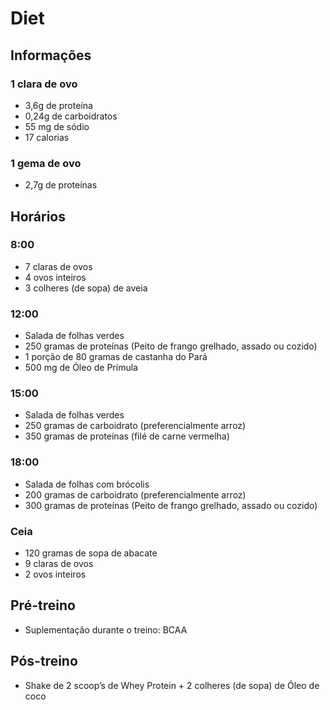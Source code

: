# Diet 

## Informações

### 1 clara de ovo

- 3,6g de proteína
- 0,24g de carboidratos
- 55 mg de sódio
- 17 calorias

### 1 gema de ovo

- 2,7g de proteínas

## Horários

### 8:00

- 7 claras de ovos
- 4 ovos inteiros
- 3 colheres (de sopa) de aveia

### 12:00

- Salada de folhas verdes
- 250 gramas de proteínas (Peito de frango grelhado, assado ou cozido)
- 1 porção de 80 gramas de castanha do Pará
- 500 mg de Óleo de Prímula

### 15:00

- Salada de folhas verdes
- 250 gramas de carboidrato (preferencialmente arroz)
- 350 gramas de proteínas (filé de carne vermelha)

### 18:00

- Salada de folhas com brócolis
- 200 gramas de carboidrato (preferencialmente arroz)
- 300 gramas de proteínas (Peito de frango grelhado, assado ou cozido)

### Ceia

- 120 gramas de sopa de abacate
- 9 claras de ovos
- 2 ovos inteiros

## Pré-treino

- Suplementação durante o treino: BCAA

## Pós-treino

- Shake de 2 scoop’s de Whey Protein + 2 colheres (de sopa) de Óleo de coco
